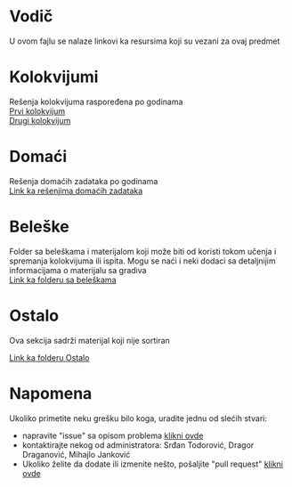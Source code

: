 # Vodič
U ovom fajlu se nalaze linkovi ka resursima koji su vezani za ovaj predmet

# Kolokvijumi
Rešenja kolokvijuma raspoređena po godinama</br>
[Prvi kolokvijum](https://github.com/Produktivna-grupa/PMFKG/tree/master/II%20godina/Zimski%20semestar/OS1/Kolokvijumi/1.%20kolokvijum/)</br>
[Drugi kolokvijum](https://github.com/Produktivna-grupa/PMFKG/tree/master/II%20godina/Zimski%20semestar/OS1/Kolokvijumi/2.%20kolokvijum/)

# Domaći
Rešenja domaćih zadataka po godinama</br>
[Link ka rešenjima domaćih zadataka](https://github.com/Produktivna-grupa/PMFKG/tree/master/II%20godina/Zimski%20semestar/OS1/Doma%C4%87i)

# Beleške
Folder sa beleškama i materijalom koji može biti od koristi tokom učenja i spremanja kolokvijuma ili ispita. Mogu se naći i neki dodaci sa detaljnijim informacijama
o materijalu sa gradiva</br>
[Link ka folderu sa beleškama](https://github.com/Produktivna-grupa/PMFKG/tree/master/II%20godina/Zimski%20semestar/OS1/Bele%C5%A1ke)

# Ostalo
Ova sekcija sadrži materijal koji nije sortiran

[Link ka folderu Ostalo](https://github.com/Produktivna-grupa/PMFKG/tree/master/II%20godina/Zimski%20semestar/OS1/Ostalo/)

# Napomena
Ukoliko primetite neku grešku bilo koga, uradite jednu od slećih stvari:
* napravite "issue" sa opisom problema [klikni ovde](https://github.com/Produktivna-grupa/PMFKG/issues/new)
* kontaktirajte nekog od administratora: Srđan Todorović, Dragor Draganović, Mihajlo Janković
* Ukoliko želite da dodate ili izmenite nešto, pošaljite "pull request" [klikni ovde](https://github.com/Produktivna-grupa/PMFKG/compare)
